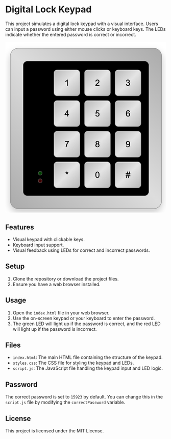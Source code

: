 # Digital Lock Keypad

This project simulates a digital lock keypad with a visual interface. Users can input a password using either mouse clicks or keyboard keys. The LEDs indicate whether the entered password is correct or incorrect.

![Digital Lock Keypad Interface](/screenshots/keypad.png)

## Features

- Visual keypad with clickable keys.
- Keyboard input support.
- Visual feedback using LEDs for correct and incorrect passwords.

## Setup

1. Clone the repository or download the project files.
2. Ensure you have a web browser installed.

## Usage

1. Open the `index.html` file in your web browser.
2. Use the on-screen keypad or your keyboard to enter the password.
3. The green LED will light up if the password is correct, and the red LED will light up if the password is incorrect.

## Files

- `index.html`: The main HTML file containing the structure of the keypad.
- `styles.css`: The CSS file for styling the keypad and LEDs.
- `script.js`: The JavaScript file handling the keypad input and LED logic.

## Password

The correct password is set to `15923` by default. You can change this in the `script.js` file by modifying the `correctPassword` variable.

## License

This project is licensed under the MIT License.
